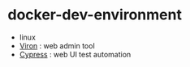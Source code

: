 # docker-dev-environment

* linux
* [Viron](https://cam-inc.github.io/viron-doc/) : web admin tool
* [Cypress](https://www.cypress.io) : web UI test automation

